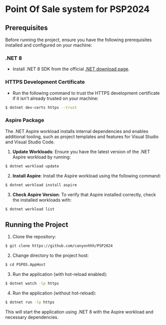 # Point Of Sale system for PSP2024

## Prerequisites

Before running the project, ensure you have the following prerequisites installed and configured on your machine:

### .NET 8
- Install .NET 8 SDK from the official [.NET download page](https://dotnet.microsoft.com/download).

### HTTPS Development Certificate
- Run the following command to trust the HTTPS development certificate if it isn't already trusted on your machine:

```bash
$ dotnet dev-certs https --trust
```

### Aspire Package
The .NET Aspire workload installs internal dependencies and enables additional tooling, such as project templates and features for Visual Studio and Visual Studio Code.

1. **Update Workloads**: Ensure you have the latest version of the .NET Aspire workload by running:

```bash
$ dotnet workload update
```

2. **Install Aspire**: Install the Aspire workload using the following command:

```bash
$ dotnet workload install aspire
```

3. **Check Aspire Version**: To verify that Aspire installed correctly, check the installed workloads with:

```bash
$ dotnet workload list
```

## Running the Project

1. Clone the repository:

```bash
$ git clone https://github.com/canyonhhh/PSP2024
```

2. Change directory to the project host:

```bash
$ cd PSPOS.AppHost 
```

3. Run the application (with hot-reload enabled):

```bash
$ dotnet watch -lp https
```

4. Run the application (without hot-reload):

```bash
$ dotnet run -lp https
```

This will start the application using .NET 8 with the Aspire workload and necessary dependencies.